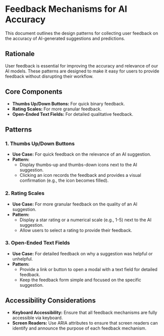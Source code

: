 # Feedback Mechanisms for AI Accuracy

This document outlines the design patterns for collecting user feedback on the accuracy of AI-generated suggestions and predictions.

## Rationale

User feedback is essential for improving the accuracy and relevance of our AI models. These patterns are designed to make it easy for users to provide feedback without disrupting their workflow.

## Core Components

- **Thumbs Up/Down Buttons:** For quick binary feedback.
- **Rating Scales:** For more granular feedback.
- **Open-Ended Text Fields:** For detailed qualitative feedback.

## Patterns

### 1. Thumbs Up/Down Buttons

- **Use Case:** For quick feedback on the relevance of an AI suggestion.
- **Pattern:**
    - Display thumbs-up and thumbs-down icons next to the AI suggestion.
    - Clicking an icon records the feedback and provides a visual confirmation (e.g., the icon becomes filled).

### 2. Rating Scales

- **Use Case:** For more granular feedback on the quality of an AI suggestion.
- **Pattern:**
    - Display a star rating or a numerical scale (e.g., 1-5) next to the AI suggestion.
    - Allow users to select a rating to provide their feedback.

### 3. Open-Ended Text Fields

- **Use Case:** For detailed feedback on why a suggestion was helpful or unhelpful.
- **Pattern:**
    - Provide a link or button to open a modal with a text field for detailed feedback.
    - Keep the feedback form simple and focused on the specific suggestion.

## Accessibility Considerations

- **Keyboard Accessibility:** Ensure that all feedback mechanisms are fully accessible via keyboard.
- **Screen Readers:** Use ARIA attributes to ensure that screen readers can identify and announce the purpose of each feedback mechanism.
